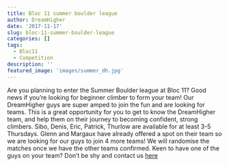 ```yaml
---
title: Bloc 11 summer boulder league
author: DreamHigher
date: '2017-11-17'
slug: bloc-11-summer-boulder-league
categories: []
tags:
  - Bloc11
  - Competition
description: ''
featured_image: 'images/summer_dh.jpg'
---
```


Are you planning to enter the Summer Boulder league at Bloc 11? Good news if you’re looking for beginner climber to form your team! Our DreamHigher guys are super amped to join the fun and are looking for teams. This is a great opportunity for you to get to know the DreamHigher team, and help them on their journey to becoming confident, strong climbers.
Sibo, Denis, Eric, Patrick, Thurlow are available for at least 3-5 Thursdays. Glenn and Margaux have already offered a spot on their team so we are looking for our guys to join 4 more teams! We will randomise the matches once we have the other teams confirmed.
Keen to have one of the guys on your team? Don’t be shy and contact us [here](./contact) 